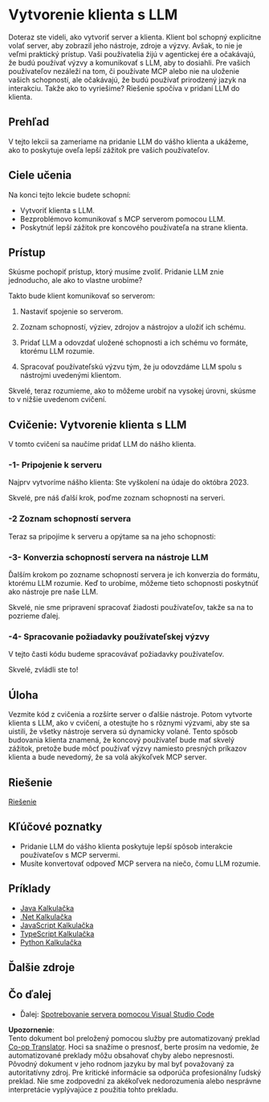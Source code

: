 <!--
CO_OP_TRANSLATOR_METADATA:
{
  "original_hash": "abbb199eb22fdffa44a0de4db6a5ea49",
  "translation_date": "2025-05-17T10:28:12+00:00",
  "source_file": "03-GettingStarted/03-llm-client/README.md",
  "language_code": "sk"
}
-->
# Vytvorenie klienta s LLM

Doteraz ste videli, ako vytvoriť server a klienta. Klient bol schopný explicitne volať server, aby zobrazil jeho nástroje, zdroje a výzvy. Avšak, to nie je veľmi praktický prístup. Vaši používatelia žijú v agentickej ére a očakávajú, že budú používať výzvy a komunikovať s LLM, aby to dosiahli. Pre vašich používateľov nezáleží na tom, či používate MCP alebo nie na uloženie vašich schopností, ale očakávajú, že budú používať prirodzený jazyk na interakciu. Takže ako to vyriešime? Riešenie spočíva v pridaní LLM do klienta.

## Prehľad

V tejto lekcii sa zameriame na pridanie LLM do vášho klienta a ukážeme, ako to poskytuje oveľa lepší zážitok pre vašich používateľov.

## Ciele učenia

Na konci tejto lekcie budete schopní:

- Vytvoriť klienta s LLM.
- Bezproblémovo komunikovať s MCP serverom pomocou LLM.
- Poskytnúť lepší zážitok pre koncového používateľa na strane klienta.

## Prístup

Skúsme pochopiť prístup, ktorý musíme zvoliť. Pridanie LLM znie jednoducho, ale ako to vlastne urobíme?

Takto bude klient komunikovať so serverom:

1. Nastaviť spojenie so serverom.

1. Zoznam schopností, výziev, zdrojov a nástrojov a uložiť ich schému.

1. Pridať LLM a odovzdať uložené schopnosti a ich schému vo formáte, ktorému LLM rozumie.

1. Spracovať používateľskú výzvu tým, že ju odovzdáme LLM spolu s nástrojmi uvedenými klientom.

Skvelé, teraz rozumieme, ako to môžeme urobiť na vysokej úrovni, skúsme to v nižšie uvedenom cvičení.

## Cvičenie: Vytvorenie klienta s LLM

V tomto cvičení sa naučíme pridať LLM do nášho klienta.

### -1- Pripojenie k serveru

Najprv vytvoríme nášho klienta:
Ste vyškolení na údaje do októbra 2023.

Skvelé, pre náš ďalší krok, poďme zoznam schopností na serveri.

### -2 Zoznam schopností servera

Teraz sa pripojíme k serveru a opýtame sa na jeho schopnosti:

### -3- Konverzia schopností servera na nástroje LLM

Ďalším krokom po zozname schopností servera je ich konverzia do formátu, ktorému LLM rozumie. Keď to urobíme, môžeme tieto schopnosti poskytnúť ako nástroje pre naše LLM.

Skvelé, nie sme pripravení spracovať žiadosti používateľov, takže sa na to pozrieme ďalej.

### -4- Spracovanie požiadavky používateľskej výzvy

V tejto časti kódu budeme spracovávať požiadavky používateľov.

Skvelé, zvládli ste to!

## Úloha

Vezmite kód z cvičenia a rozšírte server o ďalšie nástroje. Potom vytvorte klienta s LLM, ako v cvičení, a otestujte ho s rôznymi výzvami, aby ste sa uistili, že všetky nástroje servera sú dynamicky volané. Tento spôsob budovania klienta znamená, že koncový používateľ bude mať skvelý zážitok, pretože bude môcť používať výzvy namiesto presných príkazov klienta a bude nevedomý, že sa volá akýkoľvek MCP server.

## Riešenie

[Riešenie](/03-GettingStarted/03-llm-client/solution/README.md)

## Kľúčové poznatky

- Pridanie LLM do vášho klienta poskytuje lepší spôsob interakcie používateľov s MCP servermi.
- Musíte konvertovať odpoveď MCP servera na niečo, čomu LLM rozumie.

## Príklady

- [Java Kalkulačka](../samples/java/calculator/README.md)
- [.Net Kalkulačka](../../../../03-GettingStarted/samples/csharp)
- [JavaScript Kalkulačka](../samples/javascript/README.md)
- [TypeScript Kalkulačka](../samples/typescript/README.md)
- [Python Kalkulačka](../../../../03-GettingStarted/samples/python)

## Ďalšie zdroje

## Čo ďalej

- Ďalej: [Spotrebovanie servera pomocou Visual Studio Code](/03-GettingStarted/04-vscode/README.md)

**Upozornenie**:  
Tento dokument bol preložený pomocou služby pre automatizovaný preklad [Co-op Translator](https://github.com/Azure/co-op-translator). Hoci sa snažíme o presnosť, berte prosím na vedomie, že automatizované preklady môžu obsahovať chyby alebo nepresnosti. Pôvodný dokument v jeho rodnom jazyku by mal byť považovaný za autoritatívny zdroj. Pre kritické informácie sa odporúča profesionálny ľudský preklad. Nie sme zodpovední za akékoľvek nedorozumenia alebo nesprávne interpretácie vyplývajúce z použitia tohto prekladu.